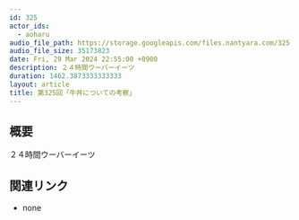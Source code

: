 ```yaml
---
id: 325
actor_ids:
  - aoharu
audio_file_path: https://storage.googleapis.com/files.nantyara.com/325.mp3
audio_file_size: 35173823
date: Fri, 29 Mar 2024 22:55:00 +0900
description: ２４時間ウーバーイーツ
duration: 1462.3873333333333
layout: article
title: 第325回「牛丼についての考察」
---
```

## 概要

２４時間ウーバーイーツ

## 関連リンク

* none
